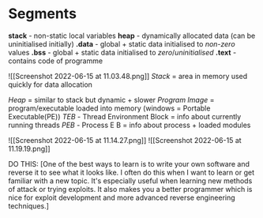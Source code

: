 Segments
===
**stack** - non-static local variables
**heap** - dynamically allocated data
(can be uninitialised initially)
**.data** - global + static data initialised to _non-zero_ values
**.bss** - global + static data initialised to _zero_/_uninitialised_
**.text** - contains code of programme

![[Screenshot 2022-06-15 at 11.03.48.png]]
_Stack_ = area in memory used quickly for data allocation

_Heap_ = similar to stack but dynamic + slower
_Program Image_ = program/executable loaded into memory (windows = Portable Executable(PE))
_TEB_ - Thread Environment Block = info about currently running threads
_PEB_ - Process E B = info about process + loaded modules

![[Screenshot 2022-06-15 at 11.14.27.png]]
![[Screenshot 2022-06-15 at 11.19.19.png]]


DO THIS:
[One of the best ways to learn is to write your own software and reverse it to see what it looks like. I often do this when I want to learn or get familiar with a new topic. It's especially useful when learning new methods of attack or trying exploits. It also makes you a better programmer which is nice for exploit development and more advanced reverse engineering techniques.]